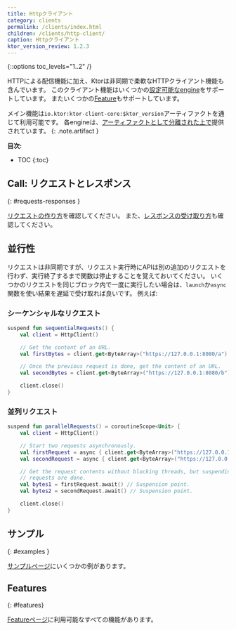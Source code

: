 ```yaml
---
title: Httpクライアント
category: clients
permalink: /clients/index.html
children: /clients/http-client/
caption: Httpクライアント
ktor_version_review: 1.2.3
---
```


{::options toc_levels="1..2" /}

HTTPによる配信機能に加え、Ktorは非同期で柔軟なHTTPクライアント機能も含んでいます。
このクライアント機能はいくつかの[設定可能なengine](/clients/http-client/engines.html)をサポートしています。
またいくつかの[Feature](/clients/http-client/features.html)もサポートしています。

メイン機能は`io.ktor:ktor-client-core:$ktor_version`アーティファクトを通じて利用可能です。
各engineは、[アーティファクトとして分離された上で](/clients/http-client/engines.html)提供されています。
{: .note.artifact }

**目次:**

* TOC
{:toc}

## Call: リクエストとレスポンス

{: #requests-responses }

[リクエストの作り方](/clients/http-client/call/requests.html)を確認してください。
また、[レスポンスの受け取り方](/clients/http-client/call/responses.html)も確認してください。

## 並行性

リクエストは非同期ですが、リクエスト実行時にAPIは別の追加のリクエストを行わず、実行終了するまで関数は停止することを覚えておいてください。
いくつかのリクエストを同じブロック内で一度に実行したい場合は、`launch`か`async`関数を使い結果を遅延で受け取れば良いです。
例えば:

### シーケンシャルなリクエスト

```kotlin
suspend fun sequentialRequests() {
    val client = HttpClient()

    // Get the content of an URL.
    val firstBytes = client.get<ByteArray>("https://127.0.0.1:8080/a")

    // Once the previous request is done, get the content of an URL.
    val secondBytes = client.get<ByteArray>("https://127.0.0.1:8080/b")

    client.close()
}
```

### 並列リクエスト

```kotlin
suspend fun parallelRequests() = coroutineScope<Unit> {
    val client = HttpClient()

    // Start two requests asynchronously.
    val firstRequest = async { client.get<ByteArray>("https://127.0.0.1:8080/a") }
    val secondRequest = async { client.get<ByteArray>("https://127.0.0.1:8080/b") }

    // Get the request contents without blocking threads, but suspending the function until both
    // requests are done.
    val bytes1 = firstRequest.await() // Suspension point.
    val bytes2 = secondRequest.await() // Suspension point.

    client.close()
}
```

## サンプル
{: #examples }

[サンプルページ](/clients/http-client/examples.html)にいくつかの例があります。

## Features
{: #features}

[Featureページ](/clients/http-client/features.html)に利用可能なすべての機能があります。
